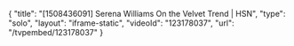 {
    "title": "[1508436091] Serena Williams On the Velvet Trend | HSN",
    "type": "solo",
    "layout": "iframe-static",
    "videoId": "123178037",
    "url": "\/tvpembed\/123178037"
}